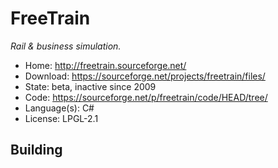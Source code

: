 # FreeTrain

_Rail & business simulation._

- Home: http://freetrain.sourceforge.net/
- Download: https://sourceforge.net/projects/freetrain/files/
- State: beta, inactive since 2009
- Code: https://sourceforge.net/p/freetrain/code/HEAD/tree/
- Language(s): C#
- License: LPGL-2.1

## Building

